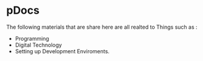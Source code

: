 # pDocs

The following materials that are share here are all realted to Things such as : 

- Programming 
- Digital Technology 
- Setting up Development Enviroments. 